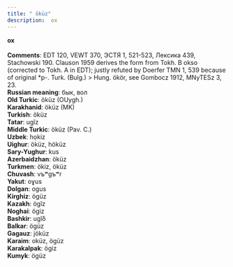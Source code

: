 ```yaml
---
title: " öküz"
description:  ox
---
```

<strong> ox</strong><br><br>
<strong>Comments</strong>:  EDT 120, VEWT 370, ЭСТЯ 1, 521-523, Лексика 439, Stachowski 190. Clauson 1959 derives the form from Tokh. B okso (corrected to Tokh. A in EDT); justly refuted by Doerfer TMN 1, 539 because of original *p-. Turk. (Bulg.) > Hung. ökör, see Gombocz 1912, MNyTESz 3, 23.<br>
<strong>Russian meaning</strong>:  бык, вол<br>
<strong>Old Turkic</strong>:  öküz (OUygh.)<br>
<strong>Karakhanid</strong>:  öküz (MK)<br>
<strong>Turkish</strong>:  öküz<br>
<strong>Tatar</strong>:  ugĭz<br>
<strong>Middle Turkic</strong>:  öküz (Pav. C.)<br>
<strong>Uzbek</strong>:  họkiz<br>
<strong>Uighur</strong>:  öküz, höküz<br>
<strong>Sary-Yughur</strong>:  kus<br>
<strong>Azerbaidzhan</strong>:  öküz<br>
<strong>Turkmen</strong>:  ökiz, öküz<br>
<strong>Chuvash</strong>:  vъʷgъʷr<br>
<strong>Yakut</strong>:  oɣus<br>
<strong>Dolgan</strong>:  ogus<br>
<strong>Kirghiz</strong>:  ögüz<br>
<strong>Kazakh</strong>:  ögĭz<br>
<strong>Noghai</strong>:  ögiz<br>
<strong>Bashkir</strong>:  ugĭδ<br>
<strong>Balkar</strong>:  ögüz<br>
<strong>Gagauz</strong>:  jöküz<br>
<strong>Karaim</strong>:  oküz, ögüz<br>
<strong>Karakalpak</strong>:  ögiz<br>
<strong>Kumyk</strong>:  ögüz<br>


